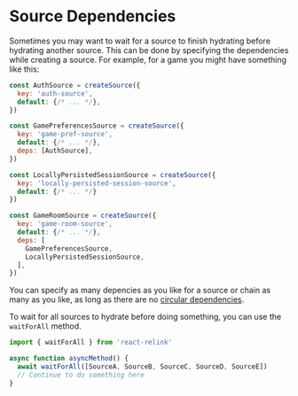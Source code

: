 # Source Dependencies
Sometimes you may want to wait for a source to finish hydrating before hydrating another source. This can be done by specifying the dependencies while creating a source. For example, for a game you might have something like this:

```js
const AuthSource = createSource({
  key: 'auth-source',
  default: {/* ... */},
})

const GamePreferencesSource = createSource({
  key: 'game-pref-source',
  default: {/* ... */},
  deps: [AuthSource],
})

const LocallyPersistedSessionSource = createSource({
  key: 'locally-persisted-session-source',
  default: {/* ... */}
})

const GameRoomSource = createSource({
  key: 'game-room-source',
  default: {/* ... */},
  deps: [
    GamePreferencesSource,
    LocallyPersistedSessionSource,
  ],
})
```

You can specify as many depencies as you like for a source or chain as many as you like, as long as there are no [circular dependencies](https://en.wikipedia.org/wiki/Circular_dependency).

To wait for all sources to hydrate before doing something, you can use the `waitForAll` method.

```js
import { waitForAll } from 'react-relink'

async function asyncMethod() {
  await waitForAll([SourceA, SourceB, SourceC, SourceD, SourceE])
  // Continue to do something here
}
```

<br/>
